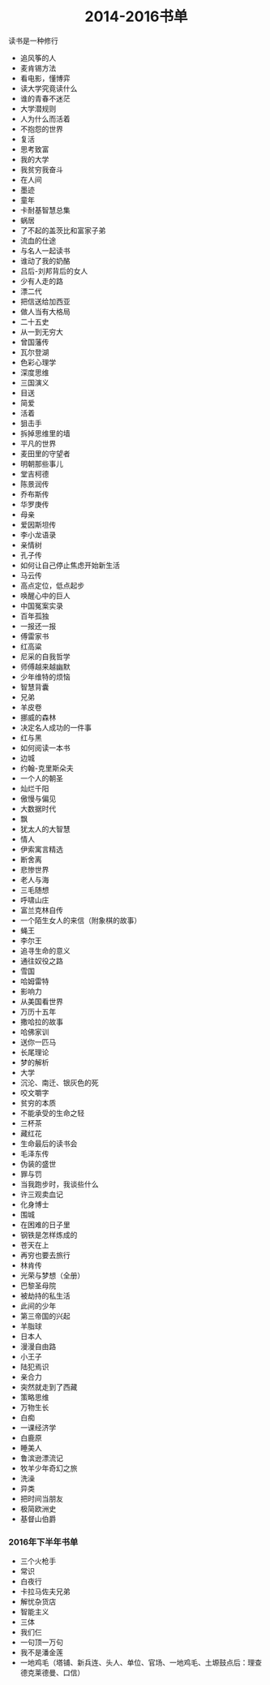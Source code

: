<h1 style="text-align:center">2014-2016书单</h1>

读书是一种修行

* 追风筝的人
* 麦肯锡方法
* 看电影，懂博弈
* 读大学究竟读什么
* 谁的青春不迷茫
* 大学潜规则
* 人为什么而活着
* 不抱怨的世界
* 复活
* 思考致富
* 我的大学
* 我贫穷我奋斗
* 在人间
* 墨迹
* 童年
* 卡耐基智慧总集
* 蜗居
* 了不起的盖茨比和富家子弟
* 流血的仕途
* 与名人一起读书
* 谁动了我的奶酪
* 吕后-刘邦背后的女人
* 少有人走的路
* 漂二代
* 把信送给加西亚
* 做人当有大格局
* 二十五史
* 从一到无穷大
* 曾国藩传
* 瓦尔登湖
* 色彩心理学
* 深度思维
* 三国演义
* 目送
* 简爱
* 活着
* 狙击手
* 拆掉思维里的墙
* 平凡的世界
* 麦田里的守望者
* 明朝那些事儿
* 堂吉柯德
* 陈景润传
* 乔布斯传
* 华罗庚传
* 母亲
* 爱因斯坦传
* 李小龙语录
* 亲情树
* 孔子传
* 如何让自己停止焦虑开始新生活
* 马云传
* 高点定位，低点起步
* 唤醒心中的巨人
* 中国冤案实录
* 百年孤独
* 一报还一报
* 傅雷家书
* 红高粱
* 尼采的自我哲学
* 师傅越来越幽默
* 少年维特的烦恼
* 智慧背囊
* 兄弟
* 羊皮卷
* 挪威的森林
* 决定名人成功的一件事
* 红与黑
* 如何阅读一本书
* 边城
* 约翰-克里斯朵夫
* 一个人的朝圣
* 灿烂千阳
* 傲慢与偏见
* 大数据时代
* 飘
* 犹太人的大智慧
* 情人
* 伊索寓言精选
* 断舍离
* 悲惨世界
* 老人与海
* 三毛随想
* 呼啸山庄
* 富兰克林自传
* 一个陌生女人的来信（附象棋的故事）
* 蝇王
* 李尔王
* 追寻生命的意义
* 通往奴役之路
* 雪国
* 哈姆雷特
* 影响力
* 从美国看世界
* 万历十五年
* 撒哈拉的故事
* 哈佛家训
* 送你一匹马
* 长尾理论
* 梦的解析
* 大学
* 沉沦、南迁、银灰色的死
* 咬文嚼字
* 贫穷的本质
* 不能承受的生命之轻
* 三杯茶
* 藏红花
* 生命最后的读书会
* 毛泽东传
* 伪装的盛世
* 罪与罚
* 当我跑步时，我谈些什么
* 许三观卖血记
* 化身博士
* 围城
* 在困难的日子里
* 钢铁是怎样炼成的
* 苍天在上
* 再穷也要去旅行
* 林肯传
* 光荣与梦想（全册）
* 巴黎圣母院
* 被劫持的私生活
* 此间的少年
* 第三帝国的兴起
* 羊脂球
* 日本人
* 漫漫自由路
* 小王子
* 陆犯焉识
* 亲合力
* 突然就走到了西藏
* 策略思维
* 万物生长
* 白痴
* 一课经济学
* 白鹿原
* 睡美人
* 鲁滨逊漂流记
* 牧羊少年奇幻之旅
* 洗澡
* 异类
* 把时间当朋友
* 极简欧洲史
* 基督山伯爵

### 2016年下半年书单
* 三个火枪手
* 常识
* 白夜行
* 卡拉马佐夫兄弟
* 解忧杂货店
* 智能主义
* 三体
* 我们仨
* 一句顶一万句
* 我不是潘金莲
* 一地鸡毛（塔铺、新兵连、头人、单位、官场、一地鸡毛、土塬鼓点后：理查德克莱德曼、口信）